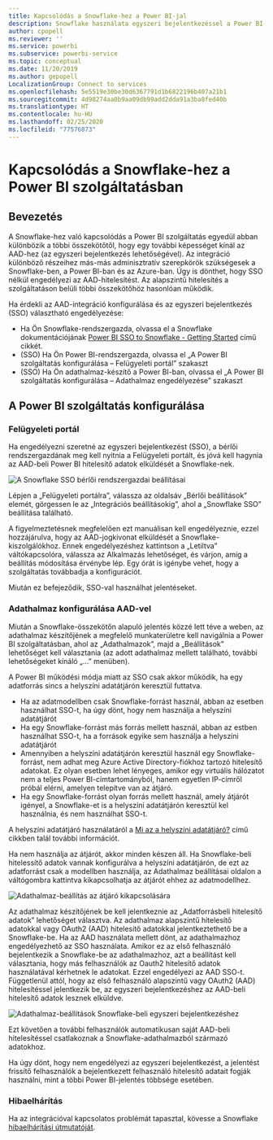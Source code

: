 ```yaml
---
title: Kapcsolódás a Snowflake-hez a Power BI-jal
description: Snowflake használata egyszeri bejelentkezéssel a Power BI-ban
author: cpopell
ms.reviewer: ''
ms.service: powerbi
ms.subservice: powerbi-service
ms.topic: conceptual
ms.date: 11/20/2019
ms.author: gepopell
LocalizationGroup: Connect to services
ms.openlocfilehash: 5e5519e30be30d6367791d1b6822196b407a21b1
ms.sourcegitcommit: 4d98274aa0b9aa09db99add2dda91a3ba8fed40b
ms.translationtype: HT
ms.contentlocale: hu-HU
ms.lasthandoff: 02/25/2020
ms.locfileid: "77576873"
---
```

#  <a name="connecting-to-snowflake-in-power-bi-service"></a>Kapcsolódás a Snowflake-hez a Power BI szolgáltatásban

## <a name="introduction"></a>Bevezetés

A Snowflake-hez való kapcsolódás a Power BI szolgáltatás egyedül abban különbözik a többi összekötőtől, hogy egy további képességet kínál az AAD-hez (az egyszeri bejelentkezés lehetőségével). Az integráció különböző részeihez más-más adminisztratív szerepkörök szükségesek a Snowflake-ben, a Power BI-ban és az Azure-ban. Úgy is dönthet, hogy SSO nélkül engedélyezi az AAD-hitelesítést. Az alapszintű hitelesítés a szolgáltatáson belüli többi összekötőhöz hasonlóan működik.

Ha érdekli az AAD-integráció konfigurálása és az egyszeri bejelentkezés (SSO) választható engedélyezése:
* Ha Ön Snowflake-rendszergazda, olvassa el a Snowflake dokumentációjának [Power BI SSO to Snowflake - Getting Started](https://docs.snowflake.net/manuals/LIMITEDACCESS/oauth-powerbi.html) című cikkét.
* (SSO) Ha Ön Power BI-rendszergazda, olvassa el „A Power BI szolgáltatás konfigurálása – Felügyeleti portál” szakaszt
* (SSO) Ha Ön adathalmaz-készítő a Power BI-ban, olvassa el „A Power BI szolgáltatás konfigurálása – Adathalmaz engedélyezése” szakaszt

## <a name="power-bi-service-configuration"></a>A Power BI szolgáltatás konfigurálása

### <a name="admin-portal"></a>Felügyeleti portál

Ha engedélyezni szeretné az egyszeri bejelentkezést (SSO), a bérlői rendszergazdának meg kell nyitnia a Felügyeleti portált, és jóvá kell hagynia az AAD-beli Power BI hitelesítő adatok elküldését a Snowflake-nek.

![A Snowflake SSO bérlői rendszergazdai beállításai](media/service-connect-snowflake/snowflakessotenant.png)

Lépjen a „Felügyeleti portálra”, válassza az oldalsáv „Bérlői beállítások” elemét, görgessen le az „Integrációs beállításokig”, ahol a „Snowflake SSO” beállítása található.

A figyelmeztetésnek megfelelően ezt manuálisan kell engedélyeznie, ezzel hozzájárulva, hogy az AAD-jogkivonat elküldését a Snowflake-kiszolgálókhoz. Ennek engedélyezéshez kattintson a „Letiltva” váltókapcsolóra, válassza az Alkalmazás lehetőséget, és várjon, amíg a beállítás módosítása érvénybe lép. Egy órát is igénybe vehet, hogy a szolgáltatás továbbadja a konfigurációt.

Miután ez befejeződik, SSO-val használhat jelentéseket.

### <a name="configuring-a-dataset-with-aad"></a>Adathalmaz konfigurálása AAD-vel

Miután a Snowflake-összekötőn alapuló jelentés közzé lett téve a weben, az adathalmaz készítőjének a megfelelő munkaterületre kell navigálnia a Power BI szolgáltatásban, ahol az „Adathalmazok”, majd a „Beállítások” lehetőséget kell választania (az adott adathalmaz mellett található, további lehetőségeket kínáló „...” menüben).

A Power BI működési módja miatt az SSO csak akkor működik, ha egy adatforrás sincs a helyszíni adatátjárón keresztül futtatva.

* Ha az adatmodellben csak Snowflake-forrást használ, abban az esetben használhat SSO-t, ha úgy dönt, hogy nem használja a helyszíni adatátjárót
* Ha egy Snowflake-forrást más forrás mellett használ, abban az estben használhat SSO-t, ha a források egyike sem használja a helyszíni adatátjárót
* Amennyiben a helyszíni adatátjárón keresztül használ egy Snowflake-forrást, nem adhat meg Azure Active Directory-fiókhoz tartozó hitelesítő adatokat. Ez olyan esetben lehet lényeges, amikor egy virtuális hálózatot nem a teljes Power BI-címtartományból, hanem egyetlen IP-címről próbál elérni, amelyen telepítve van az átjáró.
* Ha egy Snowflake-forrást olyan forrás mellett használ, amely átjárót igényel, a Snowflake-et is a helyszíni adatátjárón keresztül kel használnia, és nem használhat SSO-t.

A helyszíni adatátjáró használatáról a [Mi az a helyszíni adatátjáró?](https://docs.microsoft.com/power-bi/service-gateway-onprem) című cikkben talál további információt.

Ha nem használja az átjárót, akkor minden készen áll. Ha Snowflake-beli hitelessítő adatok vannak konfigurálva a helyszíni adatátjárón, de ezt az adatforrást csak a modellben használja, az Adathalmaz beállításai oldalon a váltógombra kattintva kikapcsolhatja az átjárót ehhez az adatmodellhez.

![Adathalmaz-beállítás az átjáró kikapcsolására](media/service-connect-snowflake/snowflake_gateway_toggle_off.png)

Az adathalmaz készítőjének be kell jelentkeznie az „Adatforrásbeli hitelesítő adatok” lehetőséget választva. Az adathalmaz alapszintű hitelesítő adatokkal vagy OAuth2 (AAD) hitelesítő adatokkal jelentkeztethető be a Snowflake-be. Ha az AAD használata mellett dönt, az adathalmazhoz engedélyezhető az SSO használata. Amikor ez az első felhasználó bejelentkezik a Snowflake-be az adathalmazhoz, azt a beállítást kell választania, hogy más felhasználók az Oauth2 hitelesítő adatok használatával kérhetnek le adatokat. Ezzel engedélyezi az AAD SSO-t. Függetlenül attól, hogy az első felhasználó alapszintű vagy OAuth2 (AAD) hitelesítéssel jelentkezik be, az egyszeri bejelentkezéshez az AAD-beli hitelesítő adatok lesznek elküldve. 

![Adathalmaz-beállítások Snowflake-beli egyszeri bejelentkezéshez](media/service-connect-snowflake/snowflakessocredui.png)

Ezt követően a további felhasználók automatikusan saját AAD-beli hitelesítéssel csatlakoznak a Snowflake-adathalmazból származó adatokhoz.

Ha úgy dönt, hogy nem engedélyezi az egyszeri bejelentkezést, a jelentést frissítő felhasználók a bejelentkezett felhasználó hitelesítő adatait fogják használni, mint a többi Power BI-jelentés többsége esetében.

### <a name="troubleshooting"></a>Hibaelhárítás

Ha az integrációval kapcsolatos problémát tapasztal, kövesse a Snowflake [hibaelhárítási útmutatóját](https://docs.snowflake.net/manuals/LIMITEDACCESS/oauth-powerbi.html#troubleshooting).

